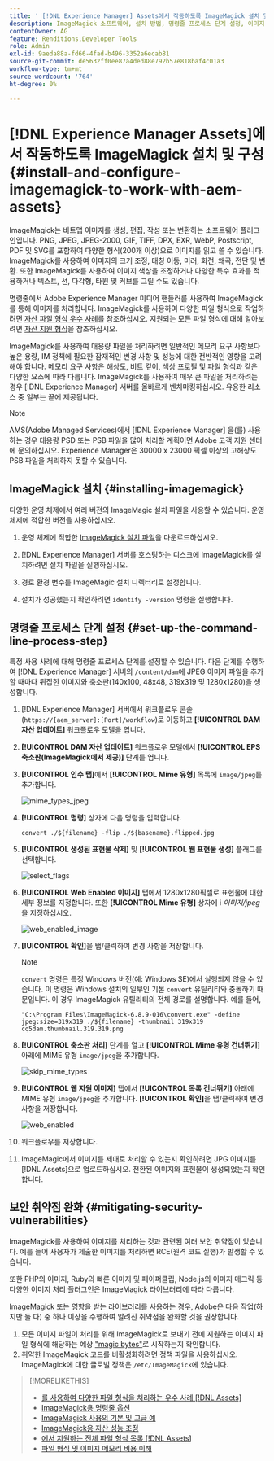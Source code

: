 ```yaml
---
title: ' [!DNL Experience Manager] Assets에서 작동하도록 ImageMagick 설치 및 구성'
description: ImageMagick 소프트웨어, 설치 방법, 명령줄 프로세스 단계 설정, 이미지 축소판 편집, 작성 및 생성 등에 사용
contentOwner: AG
feature: Renditions,Developer Tools
role: Admin
exl-id: 9aeda88a-fd66-4fad-b496-3352a6ecab81
source-git-commit: de5632ff0ee87a4ded88e792b57e818baf4c01a3
workflow-type: tm+mt
source-wordcount: '764'
ht-degree: 0%

---
```


# [!DNL Experience Manager Assets]에서 작동하도록 ImageMagick 설치 및 구성 {#install-and-configure-imagemagick-to-work-with-aem-assets}

ImageMagick는 비트맵 이미지를 생성, 편집, 작성 또는 변환하는 소프트웨어 플러그인입니다. PNG, JPEG, JPEG-2000, GIF, TIFF, DPX, EXR, WebP, Postscript, PDF 및 SVG를 포함하여 다양한 형식(200개 이상)으로 이미지를 읽고 쓸 수 있습니다. ImageMagick를 사용하여 이미지의 크기 조정, 대칭 이동, 미러, 회전, 왜곡, 전단 및 변환. 또한 ImageMagick를 사용하여 이미지 색상을 조정하거나 다양한 특수 효과를 적용하거나 텍스트, 선, 다각형, 타원 및 커브를 그릴 수도 있습니다.

명령줄에서 Adobe Experience Manager 미디어 핸들러를 사용하여 ImageMagick를 통해 이미지를 처리합니다. ImageMagick를 사용하여 다양한 파일 형식으로 작업하려면 [자산 파일 형식 우수 사례](assets-file-format-best-practices.md)를 참조하십시오. 지원되는 모든 파일 형식에 대해 알아보려면 [자산 지원 형식](assets-formats.md)을 참조하십시오.

ImageMagick를 사용하여 대용량 파일을 처리하려면 일반적인 메모리 요구 사항보다 높은 용량, IM 정책에 필요한 잠재적인 변경 사항 및 성능에 대한 전반적인 영향을 고려해야 합니다. 메모리 요구 사항은 해상도, 비트 깊이, 색상 프로필 및 파일 형식과 같은 다양한 요소에 따라 다릅니다. ImageMagick를 사용하여 매우 큰 파일을 처리하려는 경우 [!DNL Experience Manager] 서버를 올바르게 벤치마킹하십시오. 유용한 리소스 중 일부는 끝에 제공됩니다.

>[!NOTE]
>
>AMS(Adobe Managed Services)에서 [!DNL Experience Manager] 을(를) 사용하는 경우 대용량 PSD 또는 PSB 파일을 많이 처리할 계획이면 Adobe 고객 지원 센터에 문의하십시오. Experience Manager은 30000 x 23000 픽셀 이상의 고해상도 PSB 파일을 처리하지 못할 수 있습니다.

## ImageMagick 설치 {#installing-imagemagick}

다양한 운영 체제에서 여러 버전의 ImageMagic 설치 파일을 사용할 수 있습니다. 운영 체제에 적합한 버전을 사용하십시오.

1. 운영 체제에 적합한 [ImageMagick 설치 파일](https://www.imagemagick.org/script/download.php)을 다운로드하십시오.
1. [!DNL Experience Manager] 서버를 호스팅하는 디스크에 ImageMagick를 설치하려면 설치 파일을 실행하십시오.

1. 경로 환경 변수를 ImageMagic 설치 디렉터리로 설정합니다.
1. 설치가 성공했는지 확인하려면 `identify -version` 명령을 실행합니다.

## 명령줄 프로세스 단계 설정 {#set-up-the-command-line-process-step}

특정 사용 사례에 대해 명령줄 프로세스 단계를 설정할 수 있습니다. 다음 단계를 수행하여 [!DNL Experience Manager] 서버의 `/content/dam`에 JPEG 이미지 파일을 추가할 때마다 뒤집힌 이미지와 축소판(140x100, 48x48, 319x319 및 1280x1280)을 생성합니다.

1. [!DNL Experience Manager] 서버에서 워크플로우 콘솔(`https://[aem_server]:[Port]/workflow`)로 이동하고 **[!UICONTROL DAM 자산 업데이트]** 워크플로우 모델을 엽니다.
1. **[!UICONTROL DAM 자산 업데이트]** 워크플로우 모델에서 **[!UICONTROL EPS 축소판(ImageMagick에서 제공)]** 단계를 엽니다.
1. **[!UICONTROL 인수 탭]**&#x200B;에서 **[!UICONTROL Mime 유형]** 목록에 `image/jpeg`를 추가합니다.

   ![mime_types_jpeg](assets/mime_types_jpeg.png)

1. **[!UICONTROL 명령]** 상자에 다음 명령을 입력합니다.

   `convert ./${filename} -flip ./${basename}.flipped.jpg`

1. **[!UICONTROL 생성된 표현물 삭제]** 및 **[!UICONTROL 웹 표현물 생성]** 플래그를 선택합니다.

   ![select_flags](assets/select_flags.png)

1. **[!UICONTROL Web Enabled 이미지]** 탭에서 1280x1280픽셀로 표현물에 대한 세부 정보를 지정합니다. 또한 **[!UICONTROL Mime 유형]** 상자에 i *이미지/jpeg*&#x200B;을 지정하십시오.

   ![web_enabled_image](assets/web_enabled_image.png)

1. **[!UICONTROL 확인]**&#x200B;을 탭/클릭하여 변경 사항을 저장합니다.

   >[!NOTE]
   >
   >`convert` 명령은 특정 Windows 버전(예: Windows SE)에서 실행되지 않을 수 있습니다. 이 명령은 Windows 설치의 일부인 기본 `convert` 유틸리티와 충돌하기 때문입니다. 이 경우 ImageMagick 유틸리티의 전체 경로를 설명합니다. 예를 들어,
   >
   >`"C:\Program Files\ImageMagick-6.8.9-Q16\convert.exe" -define jpeg:size=319x319 ./${filename} -thumbnail 319x319 cq5dam.thumbnail.319.319.png`

1. **[!UICONTROL 축소판 처리]** 단계를 열고 **[!UICONTROL Mime 유형 건너뛰기]** 아래에 MIME 유형 `image/jpeg`을 추가합니다.

   ![skip_mime_types](assets/skip_mime_types.png)

1. **[!UICONTROL 웹 지원 이미지]** 탭에서 **[!UICONTROL 목록 건너뛰기]** 아래에 MIME 유형 `image/jpeg`을 추가합니다. **[!UICONTROL 확인]**&#x200B;을 탭/클릭하여 변경 사항을 저장합니다.

   ![web_enabled](assets/web_enabled.png)

1. 워크플로우를 저장합니다.
1. ImageMagic에서 이미지를 제대로 처리할 수 있는지 확인하려면 JPG 이미지를 [!DNL Assets]으로 업로드하십시오. 전환된 이미지와 표현물이 생성되었는지 확인합니다.

## 보안 취약점 완화 {#mitigating-security-vulnerabilities}

ImageMagick를 사용하여 이미지를 처리하는 것과 관련된 여러 보안 취약점이 있습니다. 예를 들어 사용자가 제출한 이미지를 처리하면 RCE(원격 코드 실행)가 발생할 수 있습니다.

또한 PHP의 이미지, Ruby의 빠른 이미지 및 페이퍼클립, Node.js의 이미지 매그릭 등 다양한 이미지 처리 플러그인은 ImageMagick 라이브러리에 따라 다릅니다.

ImageMagick 또는 영향을 받는 라이브러리를 사용하는 경우, Adobe은 다음 작업(하지만 둘 다) 중 하나 이상을 수행하여 알려진 취약점을 완화할 것을 권장합니다.

1. 모든 이미지 파일이 처리를 위해 ImageMagick로 보내기 전에 지원하는 이미지 파일 형식에 해당하는 예상 [&quot;magic bytes&quot;](https://en.wikipedia.org/wiki/List_of_file_signatures)로 시작하는지 확인합니다.
1. 취약한 ImageMagick 코드를 비활성화하려면 정책 파일을 사용하십시오. ImageMagick에 대한 글로벌 정책은 `/etc/ImageMagick`에 있습니다.

>[!MORELIKETHIS]
>
>* [를 사용하여 다양한 파일 형식을 처리하는 우수 사례 [!DNL Assets]](assets-file-format-best-practices.md)
>* [ImageMagick용 명령줄 옵션](https://www.imagemagick.org/script/command-line-options.php)
>* [ImageMagick 사용의 기본 및 고급 예](https://www.imagemagick.org/Usage/)
>* [ImageMagick용 자산 성능 조정](performance-tuning-guidelines.md)
>* [에서 지원하는 전체 파일 형식 목록 [!DNL Assets]](assets-formats.md)
>* [파일 형식 및 이미지 메모리 비용 이해](https://www.scantips.com/basics1d.html)

